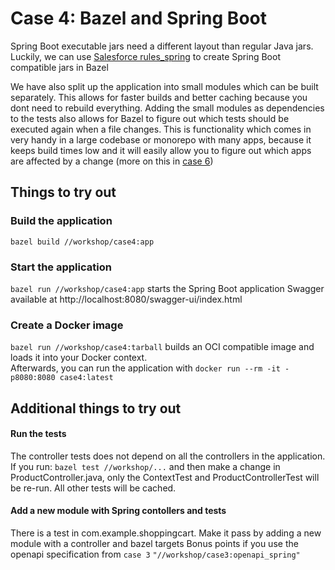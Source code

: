 # Case 4: Bazel and Spring Boot

Spring Boot executable jars need a different layout than regular Java jars.  
Luckily, we can use [Salesforce rules_spring](https://github.com/salesforce/rules_spring) to create Spring Boot compatible jars in Bazel

We have also split up the application into small modules which can be built separately. This allows for faster builds and better caching because you dont need to rebuild everything. 
Adding the small modules as dependencies to the tests also allows for Bazel to figure out which tests should be executed again when a file changes.
This is functionality which comes in very handy in a large codebase or monorepo with many apps, because it keeps build times low and it will 
easily allow you to figure out which apps are affected by a change (more on this in [case 6](../case6/README.md))

## Things to try out

### Build the application
`bazel build //workshop/case4:app`

### Start the application
`bazel run //workshop/case4:app` starts the Spring Boot application
Swagger available at http://localhost:8080/swagger-ui/index.html 

### Create a Docker image
`bazel run //workshop/case4:tarball` builds an OCI compatible image and loads it into your Docker context.  
Afterwards, you can run the application with `docker run --rm -it -p8080:8080 case4:latest`

## Additional things to try out

#### Run the tests
The controller tests does not depend on all the controllers in the application. 
If you run: 
`bazel test //workshop/...`
and then make a change in ProductController.java, only the ContextTest and ProductControllerTest will be re-run. All other tests will be cached. 

#### Add a new module with Spring contollers and tests
There is a test in com.example.shoppingcart. Make it pass by adding a new module with a controller and bazel targets
Bonus points if you use the openapi specification from `case 3` `"//workshop/case3:openapi_spring"` 
